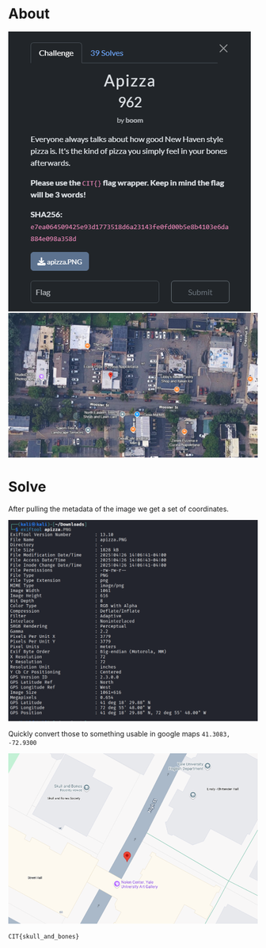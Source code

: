 # About
![](Images/Pasted%20image%2020250428085944.png)
![](Images/apizza%20(4).png)
# Solve
After pulling the metadata of the image we get a set of coordinates. 

![](Images/Pasted%20image%2020250428090101.png)

Quickly convert those to something usable in google maps `41.3083, -72.9300`

![](Images/Pasted%20image%2020250428090230.png)

```
CIT{skull_and_bones}
```